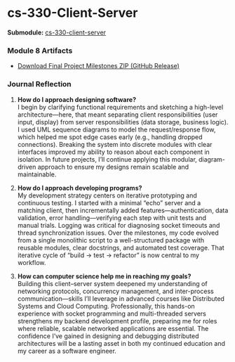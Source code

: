 # cs-330-Client-Server

**Submodule:** [cs-330-client-server](./cs-330-client-server)

### Module 8 Artifacts

- [Download Final Project Milestones ZIP (GitHub Release)](https://github.com/DesignByDevDan/Computer-Science-Portfolio/releases/download/v1.0-module8/7-1_FinalProjectMilestones.zip)  


### Journal Reflection

1. **How do I approach designing software?**  
   I begin by clarifying functional requirements and sketching a high-level architecture—here, that meant separating client responsibilities (user input, display) from server responsibilities (data storage, business logic). I used UML sequence diagrams to model the request/response flow, which helped me spot edge cases early (e.g., handling dropped connections). Breaking the system into discrete modules with clear interfaces improved my ability to reason about each component in isolation. In future projects, I’ll continue applying this modular, diagram-driven approach to ensure my designs remain scalable and maintainable.

2. **How do I approach developing programs?**  
   My development strategy centers on iterative prototyping and continuous testing. I started with a minimal “echo” server and a matching client, then incrementally added features—authentication, data validation, error handling—verifying each step with unit tests and manual trials. Logging was critical for diagnosing socket timeouts and thread synchronization issues. Over the milestones, my code evolved from a single monolithic script to a well-structured package with reusable modules, clear docstrings, and automated test coverage. That iterative cycle of “build → test → refactor” is now central to my workflow.

3. **How can computer science help me in reaching my goals?**  
   Building this client–server system deepened my understanding of networking protocols, concurrency management, and inter-process communication—skills I’ll leverage in advanced courses like Distributed Systems and Cloud Computing. Professionally, this hands-on experience with socket programming and multi-threaded servers strengthens my backend development profile, preparing me for roles where reliable, scalable networked applications are essential. The confidence I’ve gained in designing and debugging distributed architectures will be a lasting asset in both my continued education and my career as a software engineer.
